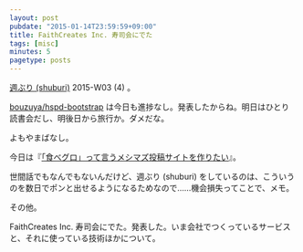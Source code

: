 ```yaml
---
layout: post
pubdate: "2015-01-14T23:59:59+09:00"
title: FaithCreates Inc. 寿司会にでた
tags: [misc]
minutes: 5
pagetype: posts
---
```

[週ぶり (shuburi)][shuburi] 2015-W03 (4) 。

[bouzuya/hspd-bootstrap][] は今日も進捗なし。発表したからね。明日はひとり読書会だし、明後日から旅行か。ダメだな。

よもやまばなし。

今日は『[「食べグロ」って言うメシマズ投稿サイトを作りたい](http://anond.hatelabo.jp/20150113112949)』。

世間話でもなんでもないんだけど、週ぶり (shuburi) をしているのは、こういうのを数日でポンと出せるようになるためなので……機会損失ってことで、メモ。

その他。

FaithCreates Inc. 寿司会にでた。発表した。いま会社でつくっているサービスと、それに使っている技術ほかについて。

[shuburi]: http://shuburi.org
[bouzuya/hspd-bootstrap]: https://github.com/bouzuya/hspd-bootstrap
